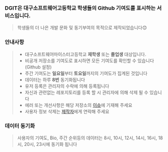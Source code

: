 ### DGIT은 대구소프트웨어고등학교 학생들의 Github 기여도를 표시하는 서비스입니다.

> 학생들의 더 나은 개발 문화 및 동기부여의 목적으로 제작되었습니다😊

### 안내사항

> - 대구소프트웨어마이스터고등학교 **재학생** 또는 **졸업생** 대상입니다.
> - 비공개 저장소를 기여도로 표시하면 모든 기여도를 확인할 수 있습니다 (Github 설정)
> - 주간 기여도는 **일요일**부터 **토요일**까지의 기여도가 집계된 것입니다
> - 데이터는 하루 **8번** 동기화됩니다
> - 유저 등록은 관리자의 수락에 의해 등록됩니다
> - 자신과 관련없는 레포지토리를 등록 할 시 관리자에 의해 삭제 될 수 있습니다
> - 에러 또는 개선사항은 해당 저장소의 [이슈](https://github.com/Team-B1ND/DGIT_WEB_V3/issues)에 기재해 주세요
> - 사용자 정보 삭제는 [제작자](https://www.instagram.com/000seungha/)에게 연락해 주세요

### 데이터 동기화

> 사용자의 기여도, Bio, 주간 순위등의 데이터는 8시, 10시, 12시, 14시, 16시, 18시, 20시, 23시에 동기화 됩니다
